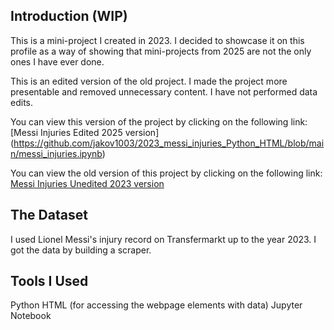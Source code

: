 ## Introduction (WIP)

This is a mini-project I created in 2023. I decided to showcase it on this profile as a way of showing that mini-projects from 2025 are not the only ones I have ever done. 

This is an edited version of the old project. I made the project more presentable and removed unnecessary content. I have not performed data edits.

You can view this version of the project by clicking on the following link: [Messi Injuries Edited 2025 version] (https://github.com/jakov1003/2023_messi_injuries_Python_HTML/blob/main/messi_injuries.ipynb)

You can view the old version of this project by clicking on the following link: [Messi Injuries Unedited 2023 version](https://github.com/jakov1002/messi_injuries_Python_SQL_HTML)

## The Dataset
I used Lionel Messi's injury record on Transfermarkt up to the year 2023. I got the data by building a scraper.

## Tools I Used
Python
HTML (for accessing the webpage elements with data)
Jupyter Notebook


